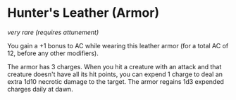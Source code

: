 # Hunter's Leather (Armor)
*very rare* *(requires attunement)*

You gain a +1 bonus to AC while wearing this leather armor (for a total AC of 12, before any other modifiers).

The armor has 3 charges. When you hit a creature with an attack and that creature doesn't have all its hit points, you can expend 1 charge to deal an extra 1d10 necrotic damage to the target. The armor regains 1d3 expended charges daily at dawn.
